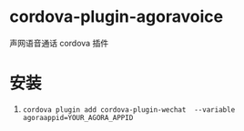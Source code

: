 # cordova-plugin-agoravoice
声网语音通话 cordova 插件

# 安装

1. ```cordova plugin add cordova-plugin-wechat  --variable agoraappid=YOUR_AGORA_APPID```
